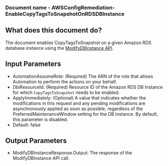 ### Document name - AWSConfigRemediation-EnableCopyTagsToSnapshotOnRDSDBInstance

## What does this document do?
The document enables CopyTagsToSnapshot on a given Amazon RDS database instance using the [ModifyDBInstance API](https://docs.aws.amazon.com/AmazonRDS/latest/APIReference/API_ModifyDBInstance.html).

## Input Parameters
* AutomationAssumeRole: (Required) The ARN of the role that allows Automation to perform the actions on your behalf.
* DbiResourceId: (Required) Resource ID of the Amazon RDS DB Instance for which `CopyTagsToSnapshot` needs to be enabled.
* ApplyImmediately: (Optional) A value that indicates whether the modifications in this request and any pending modifications are asynchronously applied as soon as possible, regardless of the PreferredMaintenanceWindow setting for the DB instance. By default, this parameter is disabled.
* Default: false

## Output Parameters
* ModifyDBInstanceResponse.Output: The response of the ModifyDBInstance API call.